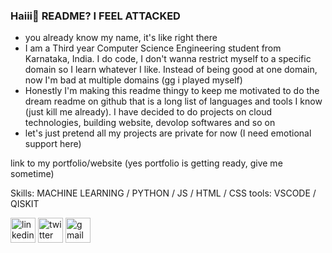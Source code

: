 
### Haiii👋 README? I FEEL ATTACKED



- you already know my name, it's like right there 
- I am a Third year Computer Science Engineering student from Karnataka, India. I do code, I don't wanna restrict myself to a specific domain so I learn whatever I like. Instead of being good at one domain, now I'm bad at multiple domains (gg i played myself)
- Honestly I'm making this readme thingy to keep me motivated to do the dream readme on github that is a long list of languages and tools I know (just kill me already). I have decided to do projects on cloud technologies, building website, devolop softwares and so on 
- let's just pretend all my projects are private for now (I need emotional support here)



link to my portfolio/website 
   (yes portfolio is getting ready, give me sometime)

Skills: MACHINE LEARNING / PYTHON / JS / HTML / CSS
tools: VSCODE / QISKIT 



[<img src='https://cdn.jsdelivr.net/npm/simple-icons@3.0.1/icons/linkedin.svg' alt='linkedin' height='40'>](https://www.linkedin.com/in/https://www.linkedin.com/in/keziyakurian//)  [<img src='https://cdn.jsdelivr.net/npm/simple-icons@3.0.1/icons/twitter.svg' alt='twitter' height='40'>](https://twitter.com/https://twitter.com/KeziyaKurian)  [<img src='https://cdn.jsdelivr.net/npm/simple-icons@3.0.1/icons/gmail.svg' alt='gmail' height='40'>](keziyakurian@gmail.com )  




